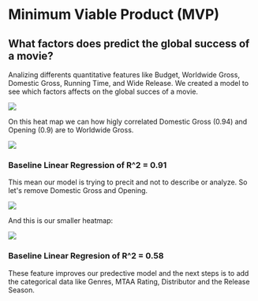 # Minimum Viable Product (MVP)

## What factors does predict the global success of a movie?

Analizing differents quantitative features like Budget, Worldwide Gross, Domestic Gross, Running Time, and Wide Release. We created a model to see which factors affects on the global succes of a movie.

![](https://github.com/dieguque/Movies_Project/blob/2378c360866f1caeba751af20be725dfdec66e50/MVP/charts/pairplot.png)

On this heat map we can how higly correlated Domestic Gross (0.94) and Opening (0.9) are to Worldwide Gross.

![](https://github.com/dieguque/Movies_Project/blob/2378c360866f1caeba751af20be725dfdec66e50/MVP/charts/big_heat_map.png)

### Baseline Linear Regression of R^2 = 0.91

This mean our model is trying to precit and not to describe or analyze. So let's remove Domestic Gross and Opening.

![](https://github.com/dieguque/Movies_Project/blob/2378c360866f1caeba751af20be725dfdec66e50/MVP/charts/pairplot_small.png)

And this is our smaller heatmap:

![](https://github.com/dieguque/Movies_Project/blob/2378c360866f1caeba751af20be725dfdec66e50/MVP/charts/small_heat_map.png)

### Baseline Linear Regresion of R^2 = 0.58

These feature improves our predective model and the next steps is to add the categorical data like Genres, MTAA Rating, Distributor and the Release Season.
